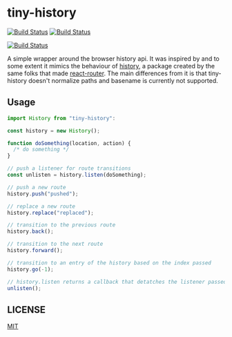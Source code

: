 # tiny-history

[![Build Status](https://travis-ci.org/malbernaz/tiny-history.svg?branch=master)](https://travis-ci.org/malbernaz/tiny-history) [![Build Status](https://saucelabs.com/buildstatus/malbernaz)](https://saucelabs.com/beta/builds/126cf589faff497d998c4bb515345011)

[![Build Status](https://saucelabs.com/browser-matrix/malbernaz.svg)](https://saucelabs.com/beta/builds/126cf589faff497d998c4bb515345011)

A simple wrapper around the browser history api. It was inspired by and to some extent it mimics the behaviour of [history](https://github.com/ReactTraining/history), a package created by the same folks that made [react-router](https://github.com/ReactTraining/react-router). The main differences from it is that tiny-history doesn't normalize paths and basename is currently not supported.

## Usage

```js
import History from "tiny-history":

const history = new History();

function doSomething(location, action) {
  /* do something */
}

// push a listener for route transitions
const unlisten = history.listen(doSomething);

// push a new route
history.push("pushed");

// replace a new route
history.replace("replaced");

// transition to the previous route
history.back();

// transition to the next route
history.forward();

// transition to an entry of the history based on the index passed
history.go(-1);

// history.listen returns a callback that detatches the listener passed
unlisten();
```

## LICENSE
[MIT](https://github.com/malbernaz/tiny-history/blob/master/LICENSE)
